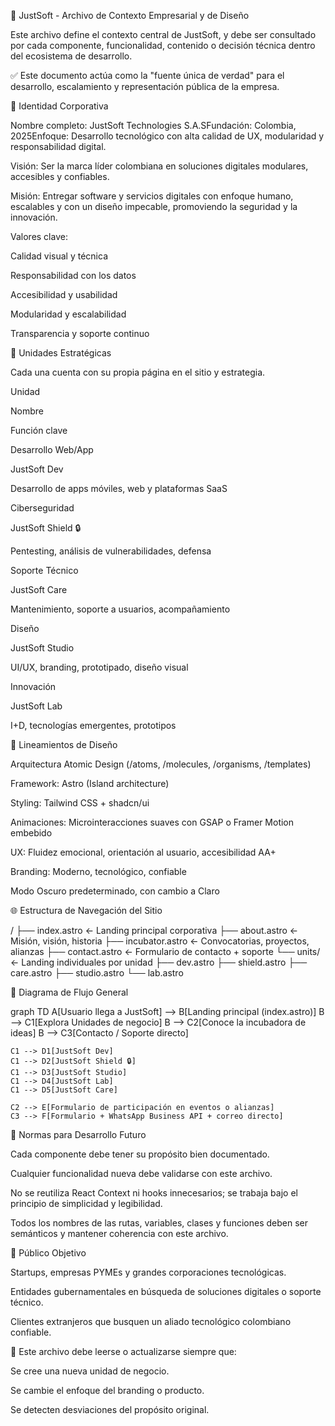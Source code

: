 📘 JustSoft - Archivo de Contexto Empresarial y de Diseño

Este archivo define el contexto central de JustSoft, y debe ser consultado por cada componente, funcionalidad, contenido o decisión técnica dentro del ecosistema de desarrollo.

✅ Este documento actúa como la "fuente única de verdad" para el desarrollo, escalamiento y representación pública de la empresa.

🏢 Identidad Corporativa

Nombre completo: JustSoft Technologies S.A.SFundación: Colombia, 2025Enfoque: Desarrollo tecnológico con alta calidad de UX, modularidad y responsabilidad digital.

Visión: Ser la marca líder colombiana en soluciones digitales modulares, accesibles y confiables.

Misión: Entregar software y servicios digitales con enfoque humano, escalables y con un diseño impecable, promoviendo la seguridad y la innovación.

Valores clave:

Calidad visual y técnica

Responsabilidad con los datos

Accesibilidad y usabilidad

Modularidad y escalabilidad

Transparencia y soporte continuo

🧩 Unidades Estratégicas

Cada una cuenta con su propia página en el sitio y estrategia.

Unidad

Nombre

Función clave

Desarrollo Web/App

JustSoft Dev

Desarrollo de apps móviles, web y plataformas SaaS

Ciberseguridad

JustSoft Shield 🔒

Pentesting, análisis de vulnerabilidades, defensa

Soporte Técnico

JustSoft Care

Mantenimiento, soporte a usuarios, acompañamiento

Diseño

JustSoft Studio

UI/UX, branding, prototipado, diseño visual

Innovación

JustSoft Lab

I+D, tecnologías emergentes, prototipos

🎨 Lineamientos de Diseño

Arquitectura Atomic Design (/atoms, /molecules, /organisms, /templates)

Framework: Astro (Island architecture)

Styling: Tailwind CSS + shadcn/ui

Animaciones: Microinteracciones suaves con GSAP o Framer Motion embebido

UX: Fluidez emocional, orientación al usuario, accesibilidad AA+

Branding: Moderno, tecnológico, confiable

Modo Oscuro predeterminado, con cambio a Claro

🌐 Estructura de Navegación del Sitio

/
├── index.astro              ← Landing principal corporativa
├── about.astro              ← Misión, visión, historia
├── incubator.astro          ← Convocatorias, proyectos, alianzas
├── contact.astro            ← Formulario de contacto + soporte
└── units/                   ← Landing individuales por unidad
    ├── dev.astro
    ├── shield.astro
    ├── care.astro
    ├── studio.astro
    └── lab.astro

🔄 Diagrama de Flujo General

graph TD
    A[Usuario llega a JustSoft] --> B[Landing principal (index.astro)]
    B --> C1[Explora Unidades de negocio]
    B --> C2[Conoce la incubadora de ideas]
    B --> C3[Contacto / Soporte directo]

    C1 --> D1[JustSoft Dev]
    C1 --> D2[JustSoft Shield 🔒]
    C1 --> D3[JustSoft Studio]
    C1 --> D4[JustSoft Lab]
    C1 --> D5[JustSoft Care]

    C2 --> E[Formulario de participación en eventos o alianzas]
    C3 --> F[Formulario + WhatsApp Business API + correo directo]

📌 Normas para Desarrollo Futuro

Cada componente debe tener su propósito bien documentado.

Cualquier funcionalidad nueva debe validarse con este archivo.

No se reutiliza React Context ni hooks innecesarios; se trabaja bajo el principio de simplicidad y legibilidad.

Todos los nombres de las rutas, variables, clases y funciones deben ser semánticos y mantener coherencia con este archivo.

👥 Público Objetivo

Startups, empresas PYMEs y grandes corporaciones tecnológicas.

Entidades gubernamentales en búsqueda de soluciones digitales o soporte técnico.

Clientes extranjeros que busquen un aliado tecnológico colombiano confiable.

🚨 Este archivo debe leerse o actualizarse siempre que:

Se cree una nueva unidad de negocio.

Se cambie el enfoque del branding o producto.

Se detecten desviaciones del propósito original.